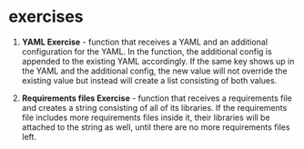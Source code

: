 # exercises

1. **YAML Exercise** - 
function that receives a YAML and an additional configuration for the YAML. 
In the function, the additional config is appended to the existing YAML accordingly. 
If the same key shows up in the YAML and the additional config, 
the new value will not override the existing value but instead will create a list consisting of both values. 

2. **Requirements files Exercise** - 
function that receives a requirements file and creates a string consisting of all of its libraries. 
If the requirements file includes more requirements files inside it, 
their libraries will be attached to the string as well, until there are no more requirements files left.